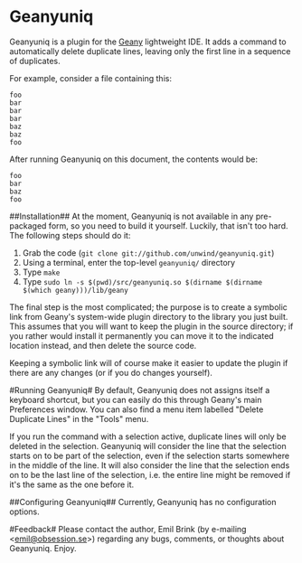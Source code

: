 Geanyuniq
=========
Geanyuniq is a plugin for the [Geany](http://geany.org/) lightweight IDE. It adds a command to automatically delete duplicate lines, leaving only the first line in a sequence of duplicates.

For example, consider a file containing this:

    foo
    bar
    bar
    bar
    baz
    baz
    foo

After running Geanyuniq on this document, the contents would be:

    foo
    bar
    baz
    foo


##Installation##
At the moment, Geanyuniq is not available in any pre-packaged form, so you need to build it yourself. Luckily, that isn't too hard. The following steps should do it:

1. Grab the code (`git clone git://github.com/unwind/geanyuniq.git`)
2. Using a terminal, enter the top-level `geanyuniq/` directory
3. Type `make`
4. Type `sudo ln -s $(pwd)/src/geanyuniq.so $(dirname $(dirname $(which geany)))/lib/geany`

The final step is the most complicated; the purpose is to create a symbolic link from Geany's system-wide plugin directory to the library you just built. This assumes that you will want to keep the plugin in the source directory; if you rather would install it permanently you can move it to the indicated location instead, and then delete the source code.

Keeping a symbolic link will of course make it easier to update the plugin if there are any changes (or if you do changes yourself).


#Running Geanyuniq#
By default, Geanyuniq does not assigns itself a keyboard shortcut, but you can easily do this through Geany's main Preferences window.
You can also find a menu item labelled "Delete Duplicate Lines" in the "Tools" menu.

If you run the command with a selection active, duplicate lines will only be deleted in the selection. Geanyuniq will consider the line that the selection starts
on to be part of the selection, even if the selection starts somewhere in the middle of the line. It will also consider the line that the selection ends on to be
the last line of the selection, i.e. the entire line might be removed if it's the same as the one before it.


##Configuring Geanyuniq##
Currently, Geanyuniq has no configuration options.


#Feedback#
Please contact the author, Emil Brink (by e-mailing &lt;emil@obsession.se&gt;) regarding any bugs, comments, or thoughts about Geanyuniq. Enjoy.
